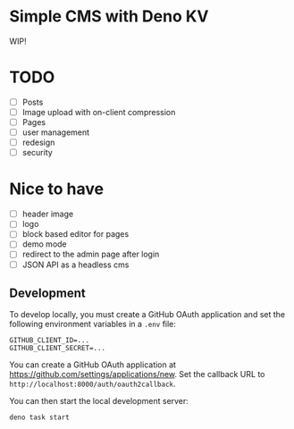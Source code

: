 # Simple CMS with Deno KV

WIP!

# TODO

- [ ] Posts
- [ ] Image upload with on-client compression
- [ ] Pages
- [ ] user management
- [ ] redesign
- [ ] security

# Nice to have

- [ ] header image
- [ ] logo
- [ ] block based editor for pages
- [ ] demo mode
- [ ] redirect to the admin page after login
- [ ] JSON API as a headless cms

## Development

To develop locally, you must create a GitHub OAuth application and set the
following environment variables in a `.env` file:

```
GITHUB_CLIENT_ID=...
GITHUB_CLIENT_SECRET=...
```

You can create a GitHub OAuth application at
https://github.com/settings/applications/new. Set the callback URL to
`http://localhost:8000/auth/oauth2callback`.

You can then start the local development server:

```
deno task start
```
